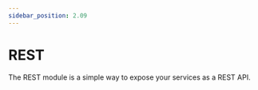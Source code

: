 ```yaml
---
sidebar_position: 2.09
---
```


# REST

The REST module is a simple way to expose your services as a REST API.
